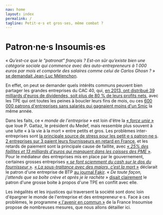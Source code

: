 ```yaml
---
nav: home
layout: index
permalink: /
tagline: Petit⋅e⋅s et gros⋅ses, même combat ?
---
```


# Patron⋅ne⋅s Insoumis⋅es

«  _Qu’est-ce que le "patronat" français ? Est-on sûr qu’existe bien une catégorie sociale qui commence avec des auto-entrepreneurs à 1 000 euros par mois et comporte des salaires comme celui de Carlos Ghosn ?_ » [se demandait Jean-Luc Mélenchon](http://melenchon.fr/2015/10/17/le-medef-un-groupuscule-nullement-representatif/). 


En effet, on peut se demander quels intérêts communs peuvent bien partager les grandes entreprises du CAC 40, qui, [en 2013, ont distribué 39 milliards d'euros de dividendes, soit plus de 80 % de leurs profits nets](http://alternatives-economiques.fr/blogs/chavagneux/2014/03/10/les-distributions-de-dividendes-plombent-l%E2%80%99investissement-des-entreprises/), avec les TPE qui ont toutes les peines à boucler leurs fins de mois, ou ces [600 000 patrons d'entreprises sans salariés qui gagnaient moins d'un Smic](https://www.insee.fr/fr/statistiques/1906507?sommaire=1906539) la même année.


Dans les faits, ce « _monde de l'entreprise_ » est loin d'être la [« _force unie_ »](http://www.medef.com/nc/medef-corporate/salle-de-presse/discours/discours/back/102/article/discours-dinvestiture-de-pierre-gattaz-president-du-medef-2.html) que loue P. Gattaz, le président du Medef, mais ressemble plus souvent à une lutte « à la vie à la mort » entre petits et gros. Les problèmes inter-entreprises sont [la principale source de stress pour les petit⋅e⋅s patron⋅ne⋅s](http://www.observatoire-amarok.net/sites/default/files/lechat_torres_ripme_2016_vol_29_ndeg3-4_pp_135-159_0.pdf). [2 entreprises sur 3 paient leurs fournisseurs en retard en France](http://www.latribune.fr/economie/france/entreprises-25-des-faillites-sont-liees-a-des-retards-de-paiement-483579.html), et les retards de paiement sont la principale cause de faillite, avec [« _25% des faillites et 13 milliards d'euros qui manquent dans les caisses des PME_ »](http://www.lefigaro.fr/conjoncture/2014/01/09/20002-20140109ARTFIG00280-les-delais-de-paiement-principale-cause-des-defaillances-des-entreprises-depuis-la-crise.php). Pour le médiateur des entreprises mis en place par le gouvernement, certaines grosses entreprises  [« _se font sciemment du cash sur le dos du fournisseur_ »](http://www.lefigaro.fr/conjoncture/2014/01/09/20002-20140109ARTFIG00280-les-delais-de-paiement-principale-cause-des-defaillances-des-entreprises-depuis-la-crise.php). [« _La sous-traitance avec des majors, c’est la mort_ »](https://patrons.insoumis.info/temoignage-christophe-villemain-tailleur-de-pierre) déclarait le patron d'une entreprise de BTP [au journal Fakir](http://www.fakirpresse.info/+-80-en-kiosque-308-+). « _De toute façon, j’attends que sa boîte crève et après je le rachète_ » [disait clairement](http://www.fakirpresse.info/+-80-en-kiosque-308-+) le patron d'une grosse boite à propos d'une TPE en conflit avec elle.

Les inégalités et les injustices qui traversent la société sont donc loin d'épargner le monde de l'entreprise et des entrepreneur⋅e⋅s. Face à ces problèmes, le programme [« l'avenir en commun »](https://laec.fr/sommaire) de la France Insoumise propose de nombreuses mesures, que nous allons détailler ici.
